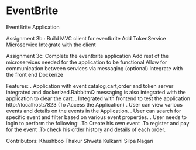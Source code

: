 # EventBrite
 EventBrite Application
 
 Assignment 3b :
Build MVC client for eventbrite 
Add TokenService Microservice
Integrate with the client

Assignment 3c:
Complete the eventbrite application
Add rest of the microservices needed for the application to be functional
Allow for communication between services via messaging (optional)
Integrate with the front end
Dockerize

Features:
. Application with event catalog,cart,order and token server integrated and dockerized.RabbitmQ messaging is also integrated with the application to clear the cart.
. Integrated with frontend to test the application http://localhost:7823 (To Access the Application)
. User can view various events and details on the events  in the Application.
. User can search for specific event and filter based on various event properties.
. User needs to login to perform the following:
   .To Create his own event
   .To register and pay for the event
   .To check his order history and  details of each order.
   
   
   
Contributors:
   Khushboo Thakur
   Shweta Kulkarni
   Silpa Nagari

